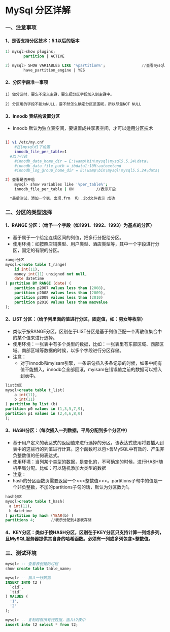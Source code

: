 # MySql 分区详解

### 一、注意事项


#### 1、是否支持分区技术：5.1以后的版本

```sql
1) mysql>show plugins;																//查看支持的插件
		partition | ACTIVE																	//表示支持

2) mysql> SHOW VARIABLES LIKE '%partition%';				//查看mysql是否支持分区
		have_partition_engine | YES													//结果为yes表示支持
```


#### 2、分区字段准一事项

```
1) 做分区时，要么不定义主键，要么把分区字段加入到主键中。

2) 分区用的字段不能为NULL，要不然怎么确定分区范围呢，所以尽量NOT NULL
```


#### 3、Innodb 表结构设置分区

- Innodb 默认为独立表空间，要设置成共享表空间，才可以适用分区技术


``` sh

1) vi /etc/my.cnf
	#在[mysqld]下设置
	innodb_file_per_table=1
  #以下可选
	#innodb_data_home_dir = E:\wamp\bin\mysql\mysql5.5.24\data\						//数据库存放文件目录
	#innodb_data_file_path = ibdata1:10M:autoextend
	#innodb_log_group_home_dir = E:\wamp\bin\mysql\mysql5.5.24\data\				//存放日志文件目录

2) 查看是否开启
	mysql> show variables like '%per_table%';
	innodb_file_per_table | ON 			//表示开启

  *最后测试，添加一个表，出现.frm  和 .ibd文件表示 成功
```


###	二、分区的类型选择


#### 1、RANGE 分区：（给予一个字段（如1991、1992、1993）为基点的分区）

- 基于属于一个给定连续区间的列值，把多行分配给分区。
- 使用环境：如按照店铺类型、用户类型、酒店类型等，其中一个字段进行分区，固定的有限的分区。


```sql
range分区
mysql>create table t_range(
	id int(11),
	money int(11) unsigned not null,
	date datetime
) partition BY RANGE (date) (
	partition p2007 values less than (2008),
	partition p2008 values less than (2009),
	partition p2009 values less than (2010)
	partition p2010 values less than maxvalue
);

```

#### 2、LIST 分区：（给予列里面的值进行分区，固定值，如：男女等枚举）

- 类似于按RANGE分区，区别在于LIST分区是基于列值匹配一个离散值集合中的某个值来进行选择。
 - 使用环境：一张表中有多个类型的数据，比如：一张表里有东部区域、西部区域、南部区域等数据的时候，以多个字段进行分区存储。
- 注意：
  - 对于innodb和myisam引擎，一条语句插入多条记录的时候，如果中间有值不能插入，innodb会全部回滚，myisam在错误值之前的数据可以插入到表中。

```sql
list分区
mysql>create table t_list(
	a int(11),
	b int(11)
) partition by list (b)
partition p0 values in (1,3,5,7,9),
partition p1 values in (2,4,6,8,0)
);
```


#### 3、HASH分区：（每次插入一列数据，平局分配到多个分区中）

- 基于用户定义的表达式的返回值来进行选择的分区，该表达式使用将要插入到表中的这些行的列值进行计算。这个函数可以包>含MySQL中有效的、产生非负整数值的任何表达式。
 - 使用环境：当列某个类型的数据，是变化的，不可确定的时候，进行HASH随机平局分配。比如：可以随机添加大类型的数据
- 注意：
 - hash的分区函数页需要返回一个<<<整数值>>>。partitions子句中的值是一个非负整数，不加的partitions子句的话，默认为分区数为1。


```sql
hash分区
mysql>create table t_hash(
　a int(11),
　b datetime
) partition by hash (YEAR(b) )
partitions 4;		//表示分配到4张表存储

```

#### 4、KEY分区：类似于按HASH分区，区别在于KEY分区只支持计算一列或多列，且MySQL服务器提供其自身的哈希函数。必须有一列或多列包含>整数值。



### 三、测试环境

```sql
mysql> -- 查看表创建的过程
show create table table_name;

mysql> -- 插入一行数据
INSERT INTO t2 (
  `cid`,
  `tid`
) VALUES (
  '1',
  '2'
);

mysql> -- 复制现有所有行数据，插入t2表中
insert into t2 select * from t2;

```
